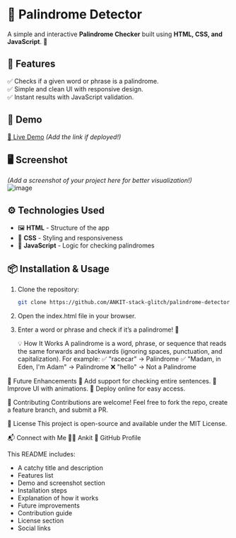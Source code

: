 # 🔁 Palindrome Detector

A simple and interactive **Palindrome Checker** built using **HTML, CSS, and JavaScript**. 🚀  

## 📌 Features  
✅ Checks if a given word or phrase is a palindrome.  
✅ Simple and clean UI with responsive design.  
✅ Instant results with JavaScript validation.  

## 🎥 Demo  
[🔗 Live Demo](#) *(Add the link if deployed!)*  

## 🖥️ Screenshot  
*(Add a screenshot of your project here for better visualization!)*  
![image](https://github.com/user-attachments/assets/96085cff-d691-4f34-becf-fe14d67f3e45)


## ⚙️ Technologies Used  
- 🖼 **HTML** - Structure of the app  
- 🎨 **CSS** - Styling and responsiveness  
- 🚀 **JavaScript** - Logic for checking palindromes  

## 📦 Installation & Usage  
1. Clone the repository:  
   ```bash
   git clone https://github.com/ANKIT-stack-glitch/palindrome-detector.git
   
2. Open the index.html file in your browser.
3. Enter a word or phrase and check if it’s a palindrome! 🔄

   
   💡 How It Works
A palindrome is a word, phrase, or sequence that reads the same forwards and backwards (ignoring spaces, punctuation, and capitalization).
For example:
✅ "racecar" → Palindrome
✅ "Madam, in Eden, I'm Adam" → Palindrome
❌ "hello" → Not a Palindrome

🚀 Future Enhancements
🔹 Add support for checking entire sentences.
🔹 Improve UI with animations.
🔹 Deploy online for easy access.

🙌 Contributing
Contributions are welcome! Feel free to fork the repo, create a feature branch, and submit a PR.

📝 License
This project is open-source and available under the MIT License.

📬 Connect with Me
👨‍💻 Ankit
🔗 GitHub Profile


This README includes:  
- A catchy title and description  
- Features list  
- Demo and screenshot section  
- Installation steps  
- Explanation of how it works  
- Future improvements  
- Contribution guide  
- License section  
- Social links  
